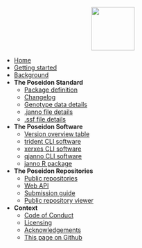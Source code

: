 <!-- docs/_sidebar.md -->

<p align="center">
  <img src="_media/Poseidon-App-Icon-White-BgSml.png" width = 100>
</p>

* [Home](home.md)
* [Getting started](getting_started.md)
* [Background](background.md)
* **The Poseidon Standard**
	* [Package definition](standard.md)
	* [Changelog](changelog.md)
	* [Genotype data details](genotype_data.md)
	* [.janno file details](janno_details.md)
	* [.ssf file details](ssf_details.md)
* **The Poseidon Software**
	* [Version overview table](version_table.md)
	* [trident CLI software](trident.md)
	* [xerxes CLI software](xerxes.md)
	* [qjanno CLI software](qjanno.md)
	* [janno R package](janno_r_package.md)
* **The Poseidon Repositories**
	* [Public repositories](repo_overview.md)
	* [Web API](server.md)
	* [Submission guide](repo_submission_guide.md)
	* [<i class="fas fa-globe-europe" aria-hidden="true"></i> Public repository viewer](https://poseidon-framework.github.io/published_data)
	<!-- * [Experimental Repository Explorer](repo_explorer.md) -->
* **Context**
	* [Code of Conduct](conduct.md)
	* [Licensing](licenses.md)
	* [Acknowledgements](acknowledgements.md)
	* [<i class="fab fa-github" aria-hidden="true"></i> This page on Github](https://github.com/poseidon-framework/poseidon-framework.github.io)
